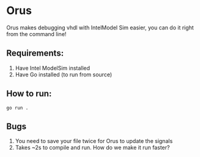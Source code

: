 # Orus
Orus makes debugging vhdl with IntelModel Sim easier, you can do it right from the command line!


## Requirements: 
1. Have Intel ModelSim installed
2. Have Go installed (to run from source)


## How to run:

`go run .`

## Bugs

1. You need to save your file twice for Orus to update the signals
2. Takes ~2s to compile and run. How do we make it run faster?